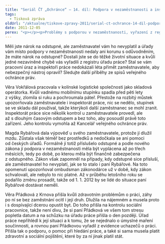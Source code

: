 ```yaml
---
title: "Seriál ČT „Ochránce“ – 14. díl: Podpora v nezaměstnanosti a inspekce práce"
tags:
  - Tisková zpráva
oldUrl: "/aktualne/tiskove-zpravy-2011/serial-ct-ochrance-14-dil-podpora-v-nezamestnanosti-a-inspekce-prace-1"
date: 2011-12-05
perex: "<p></p><p>Problémy s podporou v nezaměstnanosti, vyřazení z registru úřadu práce, nevhodné pracovní prostředí. To jsou témata 14. dílu seriálu Ochránce vysílaného na ČT2 v úterý 6. 12. v 17:20 hod a v repríze ve středu 7. 12. v 9:35 hod.</p>"
---
```


<!-- imported from the old website -->

<p>Měli jste nárok na odstupné, ale zaměstnavatel vám ho nevyplatil a úřady vám místo podpory v nezaměstnanosti nedaly ani korunu s odůvodněním, že máte nárok na odstupné? Dostali jste se do těžké životní situace a kvůli jedné nezaviněné chybě vás vyřadili z registru úřadu práce? Stal se vám pracovní úraz a inspektoři práce nedokázali léta přimět zaměstnavatele, aby nebezpečný nástroj opravil? Sledujte další příběhy ze spisů veřejného ochránce práv.</p><p>Věra Vokřálová pracovala v kolínské logistické společnosti jako skladová operátorka. Kvůli vadnému mobilnímu stupínku spadla před pěti lety z výšky, zlomila si ruku a pochroumala páteř. Přestože na rozbitý můstek upozorňovala zaměstnavatele i inspektorát práce, nic se nedělo, stupínek se ve skladu dál používal, takže kterýkoli další zaměstnanec se mohl zranit. Inspektorát práce sice několik kontrol u zaměstnavatele provedl, ale až s dlouhým časovým odstupem a bez toho, aby posoudil právě toto zařízení. Jeho kontrolu vymohla až Kancelář veřejného ochránce práv.</p><p>Magda Rybářová dala výpověď u svého zaměstnavatele, protože jí dlužil mzdu. Zůstala však téměř bez prostředků a nedočkala se ani pomoci od českých úřadů. Formálně jí totiž příslušelo odstupné a podle nového zákona jí podpora v nezaměstnanosti měla být vyplácena až po třech měsících, tedy po době, po kterou měla být finančně zabezpečena z odstupného. Zákon však zapomněl na případy, kdy odstupné sice přísluší, ale zaměstnavatel ho nevyplatí, jak se to stalo i paní Rybářové. Na toto opomenutí upozorňoval ombudsman zákonodárce už v době, kdy zákon schvalovali, ale nebylo to nic platné. Až v průběhu letošního roku se podařilo změnu prosadit, takže od 1. 1. 2012 by se lidé do situace paní Rybářové dostávat neměli.</p><p>Věra Přádková z Krnova přišla kvůli zdravotním problémům o práci, záhy po ní se bez zaměstnání ocitl i její druh. Dlužila na nájemném a musela proto i s dospívající dcerou opustit byt. Do toho přišla na kontrolu sociální pracovnice, takže není divu, že si paní Přádková ve všem tom stresu popletla datum a na schůzku na úřadu práce přišla o den později. Úřad práce nepřihlédl k její situaci a k tomu, že se nejednalo o úmyslné maření součinnosti, a rovnou paní Přádkovou vyřadil z evidence uchazečů o práci. Přišla tak o podporu, o pomoc při hledání práce, a také si sama musela platit zdravotní a sociální pojištění, které by za ní jinak platil stát.</p>
